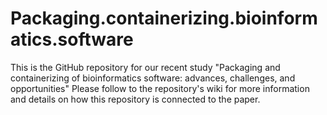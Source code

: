 # Packaging.containerizing.bioinformatics.software
This is the GitHub repository for our recent study "Packaging and containerizing of bioinformatics software: advances, challenges, and opportunities" Please follow to the repository's wiki for more information and details on how this repository is connected to the paper.
